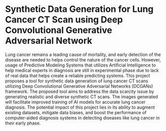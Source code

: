 # Synthetic Data Generation for Lung Cancer CT Scan using Deep Convolutional Generative Adversarial Network

Lung cancer remains a leading cause of mortality, and early detection of the
disease are needed to helps control the nature of the cancer cells. However, usage of
Predictive Modeling Systems that utilizes Artificial Intelligence to help medical experts
in diagnosis are still in experimental phase due to lack of real data that helps create a
reliable predicting systems. This project proposes a tool for synthetic data generation of
lung cancer CT scans utilizing Deep Convolutional Generative Adversarial Networks
(DCGANs) framework. The proposed tool aims to address the data scarcity issue by
generating realistic and diverse synthetic CT scans. The images generated will facilitate
improved training of AI models for accurate lung cancer diagnosis. The potential impact
of this project lies in its ability to augment existing datasets, mitigate data biases, and
boost the performance of computer-aided diagnosis systems in detecting diseases like
lung cancer in their early phase.
